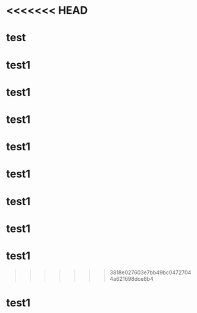 <<<<<<< HEAD
=======
# test
# test1
# test1
# test1
# test1
# test1
# test1
# test1
# test1
>>>>>>> 3818e027603e7bb49bc04727044a621698dce8b4
# test1
